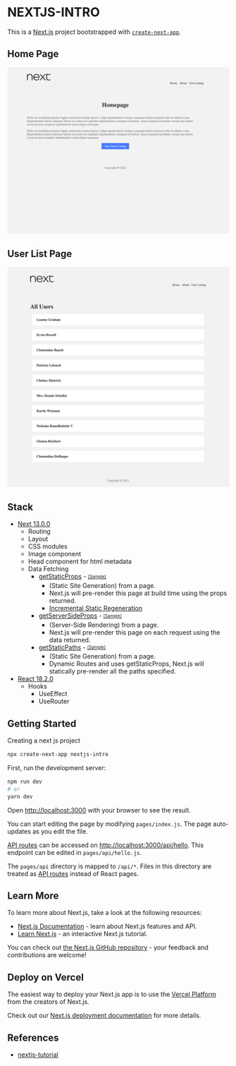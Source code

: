 # NEXTJS-INTRO

This is a [Next.js](https://nextjs.org/) project bootstrapped with [`create-next-app`](https://github.com/vercel/next.js/tree/canary/packages/create-next-app).

## Home Page

![HomePage](./docs/HomePage.png)

## User List Page

![HomePage](./docs/UserListPage.png)

## Stack

* [Next 13.0.0](https://nextjs.org/)
  * Routing
  * Layout
  * CSS modules
  * Image component
  * Head component for html metadata
  * Data Fetching
    * [getStaticProps](https://nextjs.org/docs/basic-features/data-fetching/get-static-props) - <sub><sup>[[Sample]](./pages/users/index.js)</sub></sup>
      - (Static Site Generation) from a page.
      - Next.js will pre-render this page at build time using the props returned.
      - [Incremental Static Regeneration](https://nextjs.org/docs/basic-features/data-fetching/incremental-static-regeneration)
    * [getServerSideProps](https://nextjs.org/docs/basic-features/data-fetching/get-server-side-props) - <sub><sup>[[Sample]](./pages/users/index.js)</sub></sup>
      - (Server-Side Rendering) from a page.
      - Next.js will pre-render this page on each request using the data returned.
    * [getStaticPaths](https://nextjs.org/docs/basic-features/data-fetching/get-static-paths) - <sub><sup>[[Sample]](./pages/users/[id].js)</sub></sup>
      - (Static Site Generation) from a page.
      - Dynamic Routes and uses getStaticProps, Next.js will statically pre-render all the paths specified.
* [React 18.2.0](https://reactjs.org/)
  * Hooks
    * UseEffect
    * UseRouter

## Getting Started

Creating a next js project

```bash
npx create-next-app nextjs-intro
```

First, run the development server:

```bash
npm run dev
# or
yarn dev
```

Open [http://localhost:3000](http://localhost:3000) with your browser to see the result.

You can start editing the page by modifying `pages/index.js`. The page auto-updates as you edit the file.

[API routes](https://nextjs.org/docs/api-routes/introduction) can be accessed on [http://localhost:3000/api/hello](http://localhost:3000/api/hello). This endpoint can be edited in `pages/api/hello.js`.

The `pages/api` directory is mapped to `/api/*`. Files in this directory are treated as [API routes](https://nextjs.org/docs/api-routes/introduction) instead of React pages.

## Learn More

To learn more about Next.js, take a look at the following resources:

- [Next.js Documentation](https://nextjs.org/docs) - learn about Next.js features and API.
- [Learn Next.js](https://nextjs.org/learn) - an interactive Next.js tutorial.

You can check out [the Next.js GitHub repository](https://github.com/vercel/next.js/) - your feedback and contributions are welcome!

## Deploy on Vercel

The easiest way to deploy your Next.js app is to use the [Vercel Platform](https://vercel.com/new?utm_medium=default-template&filter=next.js&utm_source=create-next-app&utm_campaign=create-next-app-readme) from the creators of Next.js.

Check out our [Next.js deployment documentation](https://nextjs.org/docs/deployment) for more details.


## References

* [nextjs-tutorial](https://github.com/iamshaunjp/nextjs-tutorial)